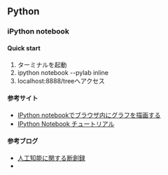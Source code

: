 ## Python
### iPython notebook
#### Quick start
1. ターミナルを起動
2. ipython notebook --pylab inline
3. localhost:8888/treeへアクセス

#### 参考サイト
- [IPython notebookでブラウザ内にグラフを描画する](http://slowquery.hatenablog.com/entry/2013/04/01/010927)
- [IPython Notebook チュートリアル](http://qiita.com/payashim/items/d4fe5227b21a5215e78b)

#### 参考ブログ
- [人工知能に関する断創録](http://aidiary.hatenablog.com/)
- 
